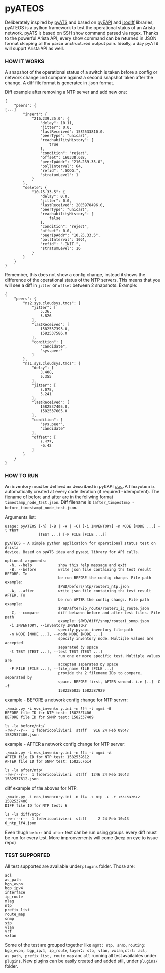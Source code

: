# pyATEOS

Deliberately inspired by [pyATS](https://developer.cisco.com/docs/pyats/) and based on [pyEAPI](https://pyeapi.readthedocs.io/en/latest/) and [jsodiff](https://github.com/fzumstein/jsondiff) libraries, pyATEOS is a python framework to test the operational status of an Arista network. pyATS is based on SSH show command parsed via regex. Thanks to the powerful Arista API, every show command can be returned in JSON format skipping all the parse unstructured output pain. Ideally, a day pyATS will supprt Arista API as well.

### HOW IT WORKS
A snapshot of the operational status of a switch is taken before a config or network change and compare against a second snapshot taken after the change. A diff file format is generated in .json format.

Diff example after removing a NTP server and add new one:

```
{
    "peers": {
[...]
        "insert": {
            "216.239.35.0": {
                "delay": 10.11,
                "jitter": 0.0,
                "lastReceived": 1582533810.0,
                "peerType": "unicast",
                "reachabilityHistory": [
                    true
                ],
                "condition": "reject",
                "offset": 160338.608,
                "peerIpAddr": "216.239.35.0",
                "pollInterval": 64,
                "refid": ".GOOG.",
                "stratumLevel": 1
            }
        },
        "delete": {
            "10.75.33.5": {
                "delay": 0.0,
                "jitter": 0.0,
                "lastReceived": 2085978496.0,
                "peerType": "unicast",
                "reachabilityHistory": [
                    false
                ],
                "condition": "reject",
                "offset": 0.0,
                "peerIpAddr": "10.75.33.5",
                "pollInterval": 1024,
                "refid": ".INIT.",
                "stratumLevel": 16
            }
        }
    }
}
```

Remember, this does not show a config change, instead it shows the difference of the operational status of the NTP servers. This means that you will see a diff in `jitter` or `offset` between 2 snapshots. Example:

```
{
    "peers": {
        "ns2.sys.cloudsys.tmcs": {
            "jitter": [
                6.36,
                3.826
            ],
            "lastReceived": [
                1582537393.0,
                1582537586.0
            ],
            "condition": [
                "candidate",
                "sys.peer"
            ]
        },
        "ns1.sys.cloudsys.tmcs": {
            "delay": [
                0.408,
                0.355
            ],
            "jitter": [
                5.075,
                6.241
            ],
            "lastReceived": [
                1582537405.0,
                1582537605.0
            ],
            "condition": [
                "sys.peer",
                "candidate"
            ],
            "offset": [
                5.477,
                -6.42
            ]
        }
    }
}
```

### HOW TO RUN
An inventory must be defined as described in pyEAPI [doc](https://pyeapi.readthedocs.io/en/latest/configfile.html). A filesystem is automatically created at every code iteration (if required - idempotent). The fiename of before and after are in the follwing format `timestamp_node_test.json`. Diff filename is `(after_timpestamp - before_timestamp)_node_test.json`.

Arguments list:

```
usage: pyATEOS [-h] (-B | -A | -C) [-i INVENTORY] -n NODE [NODE ...] -t TEST
               [TEST ...] [-F FILE [FILE ...]]

pyATEOS - A simple python application for operational status test on Arista
device. Based on pyATS idea and pyeapi library for API calls.

optional arguments:
  -h, --help            show this help message and exit
  -B, --before          write json file containing the test result BEFORE. To
                        be run BEFORE the config change. File path example:
                        $PWD/before/ntp/router1_ntp.json
  -A, --after           write json file containing the test result AFTER. To
                        be run AFTER the config change. File path example:
                        $PWD/after/ip_route/router1_ip_route.json
  -C, --compare         diff between before and after test files. File path
                        example: $PWD/diff/snmp/router1_snmp.json
  -i INVENTORY, --inventory INVENTORY
                        specify pyeapi inventory file path
  -n NODE [NODE ...], --node NODE [NODE ...]
                        specify inventory node. Multiple values are accepted
                        separated by space
  -t TEST [TEST ...], --test TEST [TEST ...]
                        run one or more specific test. Multiple values are
                        accepted separated by space
  -F FILE [FILE ...], --file_name FILE [FILE ...]
                        provide the 2 filename IDs to compare, separated by
                        space. BEFORE first, AFTER second. i.e [..] -C -f
                        1582386835 1582387929
```
 
example - BEFORE a network config change for NTP server:

```
./main.py -i eos_inventory.ini -n lf4 -t mgmt -B
BEFORE file ID for NTP test: 1582537406
BEFORE file ID for SNMP test: 1582537409

ls -la before/ntp/
-rw-r--r--  1 federicoolivieri  staff   916 24 Feb 09:47 1582537406.json
```

example - AFTER a network config change for NTP server:

```
./main.py -i eos_inventory.ini -n lf4 -t mgmt -A
AFTER file ID for NTP test: 1582537612
AFTER file ID for SNMP test: 1582537614

ls -la after/ntp/
-rw-r--r--  1 federicoolivieri  staff  1246 24 Feb 10:43 1582537612.json
```

diff example of the aboves for NTP.

```
./main.py -i eos_inventory.ini -n lf4 -t ntp -C -F 1582537612 1582537406
DIFF file ID for NTP test: 6

ls -la diff/ntp/
-rw-r--r--  1 federicoolivieri  staff     2 24 Feb 10:43 6_ntp_lf4.json
```

Even thugh `before` and `after` test can be run using groups, every diff must be run for every test. More improovements will come (keep on eye to issue repo)


### TEST SUPPORTED

All test supported are available under `plugins` folder. Those are:

```
acl
as_path
bgp_evpn
bgp_ipv4
interface
ip_route
mlag
ntp
prefix_list
route_map
snmp
stp
vlan
vrf
vxlan
```

Some of the test are grouped together like `mgmt: ntp, snmp`, `routing: bgp_evpn, bgp_ipv4, ip_route`, `layer2: stp, vlan, vxlan`, `ctrl: acl, as_path, prefix_list, route_map` and `all` running all test availables under `plugins`. New plugins can be easily created and added still, under `plugins/` folder.
